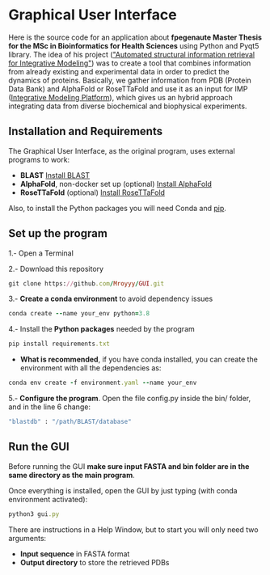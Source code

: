 # Graphical User Interface 
Here is the source code for an application about **fpegenaute Master Thesis for the MSc in Bioinformatics for Health Sciences** using Python and Pyqt5 library.
The idea of his project (["Automated structural information retrieval for Integrative Modeling"](https://github.com/fpegenaute/TFM/blob/main/README.md#automated-structural-information-retrieval-for-integrative-modeling)) was to create a tool that combines information from already existing and experimental data in order to predict the dynamics of proteins.
Basically, we gather information from PDB (Protein Data Bank) and AlphaFold or RoseTTaFold and use it as an input for IMP ([Integrative Modeling Platform](https://integrativemodeling.org/)), which gives us an hybrid approach integrating data from diverse biochemical and biophysical experiments.

## Installation and Requirements
The Graphical User Interface, as the original program, uses external programs to work:
 - **BLAST** [Install BLAST](https://blast.ncbi.nlm.nih.gov/Blast.cgi?PAGE_TYPE=BlastDocs&DOC_TYPE=Download)
 - **AlphaFold**, non-docker set up (optional) [Install AlphaFold](https://github.com/kalininalab/alphafold_non_docker)
 - **RoseTTaFold** (optional) [Install RoseTTaFold](https://github.com/RosettaCommons/RoseTTAFold)

Also, to install the Python packages you will need Conda and [pip](https://pip.pypa.io/en/stable/installation/).

## Set up the program
 1.- Open a Terminal
 
 2.- Download this repository
 ```ruby
 git clone https://github.com/Mroyyy/GUI.git
 ```
 
 3.- **Create a conda environment** to avoid dependency issues
```ruby
conda create --name your_env python=3.8
```

4.- Install the **Python packages** needed by the program
```ruby
pip install requirements.txt
```
- **What is recommended**, if you have conda installed, you can create the environment with all the dependencies as:
```ruby
conda env create -f environment.yaml --name your_env
```

5.- **Configure the program**. Open the file config.py inside the bin/ folder, and in the line 6 change:
```ruby
"blastdb" : "/path/BLAST/database"
```

## Run the GUI
Before running the GUI **make sure input FASTA and bin folder are in the same directory as the main program**.

Once everything is installed, open the GUI by just typing (with conda environment activated):
```ruby
python3 gui.py
```

There are instructions in a Help Window, but to start you will only need two arguments:
 - **Input sequence** in FASTA format
 - **Output directory** to store the retrieved PDBs
